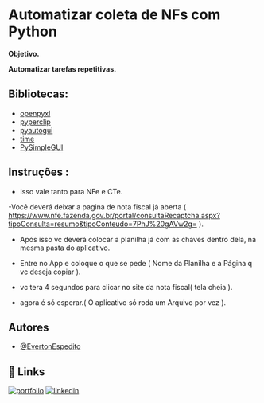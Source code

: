 


# Automatizar coleta de NFs com Python

**Objetivo.**

**Automatizar tarefas repetitivas.**

## Bibliotecas:

- [openpyxl](https://pypi.org/project/openpyxl/)
- [pyperclip](https://pypi.org/project/pyperclip/)
- [pyautogui](https://pypi.org/project/PyAutoGUI/)
- [time]()
- [PySimpleGUI](https://www.pysimplegui.com/)

## Instruções :


- Isso vale tanto para NFe e CTe.

-Você deverá deixar a pagina de nota fiscal já aberta ( https://www.nfe.fazenda.gov.br/portal/consultaRecaptcha.aspx?tipoConsulta=resumo&tipoConteudo=7PhJ%20gAVw2g= ).

- Após isso vc deverá colocar a planilha já com as chaves dentro dela, na mesma pasta do aplicativo.

- Entre no App e coloque o que se pede ( Nome da Planilha e a Página q vc deseja copiar  ).

- vc tera 4 segundos para clicar no site da nota fiscal( tela cheia ).

- agora é só esperar.( O aplicativo só roda um Arquivo por vez ).



## Autores

- [@EvertonEspedito](https://www.instagram.com/evertonespedito_/)




## 🔗 Links
[![portfolio](https://evertonespdev.netlify.app/)]()
[![linkedin](https://img.shields.io/badge/linkedin-0A66C2?style=for-the-badge&logo=linkedin&logoColor=white)](https://www.linkedin.com/in/everton-santos-3062071a3/)
